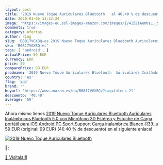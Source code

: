 ```yaml
---
layout: post
title: '2019 Nuevo Toque Auriculares Bluetooth   al 40.40 % de descuento'
date: 2020-01-06 13:33:24
image: 'https://images-eu.ssl-images-amazon.com/images/I/4152IAumUsL._SL200_.jpg'
comments: true
category: ofertas
author: ring
slug: 'B0817VGXBQ-es 2019 Nuevo Toque Auriculares Bluetooth Auriculares...'
sku: 'B0817VGXBQ-es'
tags: [ 'android', ]
actualPrice: 59 EUR
currency: EUR
price: 59
comparePrice: 99 EUR
prodname: '2019 Nuevo Toque Auriculares Bluetooth  Auriculares Inalámbricos Bluetooth 5.0 con Micrófono 3D Estéreo y Estuche de Carga portátil para iOS Android PC Sport Support Carga inalambrica  Blanco-R39. '
country: 'es'
flag: '🇪🇸'
brand: ''
buyurl: 'https://www.amazon.es/dp/B0817VGXBQ/?tag=tolees-21'
descuento: '40.40'
average: '59'
---
```


Ahora mismo tienes [2019 Nuevo Toque Auriculares Bluetooth  Auriculares Inalámbricos Bluetooth 5.0 con Micrófono 3D Estéreo y Estuche de Carga portátil para iOS Android PC Sport Support Carga inalambrica  Blanco-R39. ](https://www.amazon.es/dp/B0817VGXBQ/?tag=tolees-21) a 59 EUR (original: 99 EUR) (40.40 %  de descuento) en el siguiente enlace!

[![2019 Nuevo Toque Auriculares Bluetooth  ](https://images-eu.ssl-images-amazon.com/images/I/4152IAumUsL._SL200_.jpg)](https://www.amazon.es/dp/B0817VGXBQ/?tag=tolees-21)

🔎:


[🛒 Visítala!!!](https://www.amazon.es/dp/B0817VGXBQ/?tag=tolees-21)
